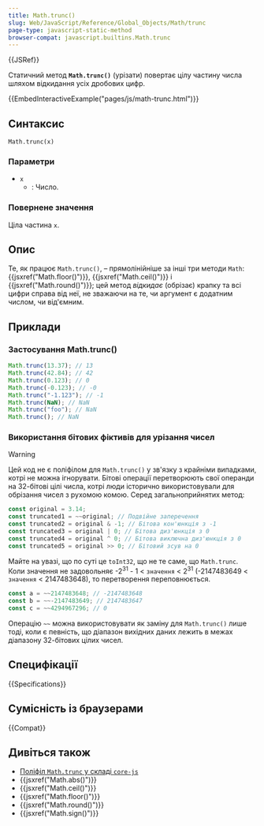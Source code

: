 ```yaml
---
title: Math.trunc()
slug: Web/JavaScript/Reference/Global_Objects/Math/trunc
page-type: javascript-static-method
browser-compat: javascript.builtins.Math.trunc
---
```


{{JSRef}}

Статичний метод **`Math.trunc()`** (урізати) повертає цілу частину числа шляхом відкидання усіх дробових цифр.

{{EmbedInteractiveExample("pages/js/math-trunc.html")}}

## Синтаксис

```js-nolint
Math.trunc(x)
```

### Параметри

- `x`
  - : Число.

### Повернене значення

Ціла частина `x`.

## Опис

Те, як працює `Math.trunc()`, – прямолінійніше за інші три методи `Math`: {{jsxref("Math.floor()")}}, {{jsxref("Math.ceil()")}} і {{jsxref("Math.round()")}}; цей метод _відкидає_ (обрізає) крапку та всі цифри справа від неї, не зважаючи на те, чи аргумент є додатним числом, чи від'ємним.

## Приклади

### Застосування Math.trunc()

```js
Math.trunc(13.37); // 13
Math.trunc(42.84); // 42
Math.trunc(0.123); // 0
Math.trunc(-0.123); // -0
Math.trunc("-1.123"); // -1
Math.trunc(NaN); // NaN
Math.trunc("foo"); // NaN
Math.trunc(); // NaN
```

### Використання бітових фіктивів для урізання чисел

> [!WARNING]
> Цей код не є поліфілом для `Math.trunc()` у зв'язку з крайніми випадками, котрі не можна ігнорувати.
> Бітові операції перетворюють свої операнди на 32-бітові цілі числа, котрі люди історично використовували для обрізання чисел з рухомою комою. Серед загальноприйнятих метод:

```js
const original = 3.14;
const truncated1 = ~~original; // Подвійне заперечення
const truncated2 = original & -1; // Бітова кон'юнкція з -1
const truncated3 = original | 0; // Бітова диз'юнкція з 0
const truncated4 = original ^ 0; // Бітова виключна диз'юнкція з 0
const truncated5 = original >> 0; // Бітовий зсув на 0
```

Майте на увазі, що по суті це `toInt32`, що не те саме, що `Math.trunc`. Коли значення не задовольняє -2<sup>31</sup> - 1 < `значення` < 2<sup>31</sup> (-2147483649 < `значення` < 2147483648), то перетворення переповнюється.

```js
const a = ~~2147483648; // -2147483648
const b = ~~-2147483649; // 2147483647
const c = ~~4294967296; // 0
```

Операцію `~~` можна використовувати як заміну для `Math.trunc()` лише тоді, коли є певність, що діапазон вихідних даних лежить в межах діапазону 32-бітових цілих чисел.

## Специфікації

{{Specifications}}

## Сумісність із браузерами

{{Compat}}

## Дивіться також

- [Поліфіл `Math.trunc` у складі `core-js`](https://github.com/zloirock/core-js#ecmascript-math)
- {{jsxref("Math.abs()")}}
- {{jsxref("Math.ceil()")}}
- {{jsxref("Math.floor()")}}
- {{jsxref("Math.round()")}}
- {{jsxref("Math.sign()")}}

